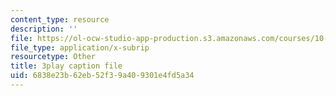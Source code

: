 ```yaml
---
content_type: resource
description: ''
file: https://ol-ocw-studio-app-production.s3.amazonaws.com/courses/10-34-numerical-methods-applied-to-chemical-engineering-fall-2015/6838e23b62eb52f39a409301e4fd5a34_txKXRtlrFfI.vtt
file_type: application/x-subrip
resourcetype: Other
title: 3play caption file
uid: 6838e23b-62eb-52f3-9a40-9301e4fd5a34
---
```

